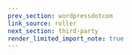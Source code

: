 ```yaml
---
prev_section: wordpressdotcom
link_source: roller
next_section: third-party
render_limited_import_note: true
---
```

